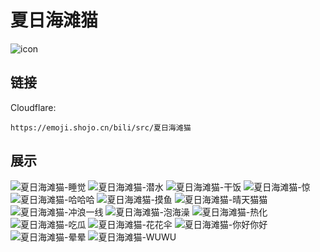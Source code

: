 # 夏日海滩猫
![icon](https://emoji.shojo.cn/bili/src/夏日海滩猫/icon.png)
## 链接
Cloudflare:
```
https://emoji.shojo.cn/bili/src/夏日海滩猫
```
## 展示
![夏日海滩猫-睡觉](https://emoji.shojo.cn/bili/src/夏日海滩猫/夏日海滩猫-睡觉.png)
![夏日海滩猫-潜水](https://emoji.shojo.cn/bili/src/夏日海滩猫/夏日海滩猫-潜水.png)
![夏日海滩猫-干饭](https://emoji.shojo.cn/bili/src/夏日海滩猫/夏日海滩猫-干饭.png)
![夏日海滩猫-惊](https://emoji.shojo.cn/bili/src/夏日海滩猫/夏日海滩猫-惊.png)
![夏日海滩猫-哈哈哈](https://emoji.shojo.cn/bili/src/夏日海滩猫/夏日海滩猫-哈哈哈.png)
![夏日海滩猫-摸鱼](https://emoji.shojo.cn/bili/src/夏日海滩猫/夏日海滩猫-摸鱼.png)
![夏日海滩猫-晴天猫猫](https://emoji.shojo.cn/bili/src/夏日海滩猫/夏日海滩猫-晴天猫猫.png)
![夏日海滩猫-冲浪一线](https://emoji.shojo.cn/bili/src/夏日海滩猫/夏日海滩猫-冲浪一线.png)
![夏日海滩猫-泡海澡](https://emoji.shojo.cn/bili/src/夏日海滩猫/夏日海滩猫-泡海澡.png)
![夏日海滩猫-热化](https://emoji.shojo.cn/bili/src/夏日海滩猫/夏日海滩猫-热化.png)
![夏日海滩猫-吃瓜](https://emoji.shojo.cn/bili/src/夏日海滩猫/夏日海滩猫-吃瓜.png)
![夏日海滩猫-花花伞](https://emoji.shojo.cn/bili/src/夏日海滩猫/夏日海滩猫-花花伞.png)
![夏日海滩猫-你好你好](https://emoji.shojo.cn/bili/src/夏日海滩猫/夏日海滩猫-你好你好.png)
![夏日海滩猫-晕晕](https://emoji.shojo.cn/bili/src/夏日海滩猫/夏日海滩猫-晕晕.png)
![夏日海滩猫-WUWU](https://emoji.shojo.cn/bili/src/夏日海滩猫/夏日海滩猫-WUWU.png)
